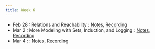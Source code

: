 ```yaml
---
title: Week 6
---
```


- Feb 28 : Relations and Reachability : [Notes](https://hackmd.io/@lfs/HkmlbZKlc), [Recording](https://brown.hosted.panopto.com/Panopto/Pages/Viewer.aspx?id=c77fdad6-b5d2-40ab-976c-ae2900f644d8)
- Mar 2 : More Modeling with Sets, Induction, and Logging : [Notes](https://hackmd.io/@lfs/BkT4rC3lq), [Recording](#)
- Mar 4 : : [Notes](#), [Recording](#)

